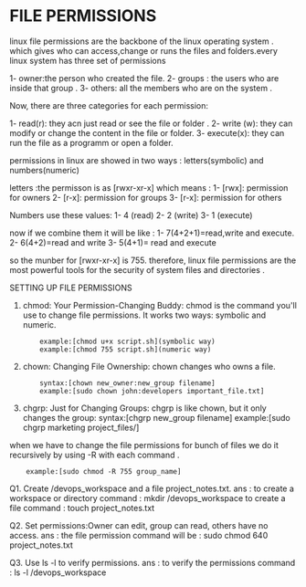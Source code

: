 # FILE PERMISSIONS 

linux file permissions are the backbone  of the linux operating system . which gives who can access,change or runs the files and folders.every linux system has three set of permissions 

1- owner:the person who created the file.
2- groups : the users who are inside that group .
3- others: all the members who are on the system .

Now, there are three categories for each permission:

1- read(r): they acn just read or see the file or folder .
2- write (w): they can modify or change the content in the file or folder.
3- execute(x): they can run the file as a programm or open a folder.

permissions in linux are showed in two ways : letters(symbolic) and numbers(numeric)

letters :the permisson is as [rwxr-xr-x] which means :
1- [rwx]: permission for owners 
2- [r-x]: permission for groups 
3- [r-x]: permission for others

Numbers use these values:
1- 4 (read)
2- 2 (write)
3- 1 (execute)

now if we combine them it will be like :
1- 7(4+2+1)=read,write and execute.
2- 6(4+2)=read and write 
3- 5(4+1)= read and execute

so the munber for [rwxr-xr-x] is 755.
therefore, linux file permissions are the most powerful tools for the security of system files and directories .

SETTING UP FILE PERMISSIONS

1. chmod: Your Permission-Changing Buddy:
  chmod is the command you'll use to change file permissions. It works two ways: symbolic and numeric.

           example:[chmod u+x script.sh](symbolic way)
           example:[chmod 755 script.sh](numeric way)

2. chown: Changing File Ownership:
  chown changes who owns a file.

           syntax:[chown new_owner:new_group filename]
           example:[sudo chown john:developers important_file.txt]

3. chgrp: Just for Changing Groups:
  chgrp is like chown, but it only changes the group:
          syntax:[chgrp new_group filename]
          example:[sudo chgrp marketing project_files/]

when we have to change the file permissions for bunch of files we do it recursively by using -R with each command .

        example:[sudo chmod -R 755 group_name]

Q1. Create /devops_workspace and a file project_notes.txt.
ans : to create a workspace or directory command : mkdir /devops_workspace 
      to create a file command : touch project_notes.txt

Q2. Set permissions:Owner can edit, group can read, others have no access.
ans : the file permission command will be : sudo chmod 640 project_notes.txt

Q3. Use ls -l to verify permissions.
ans : to verify the permissions command : ls -l /devops_workspace

